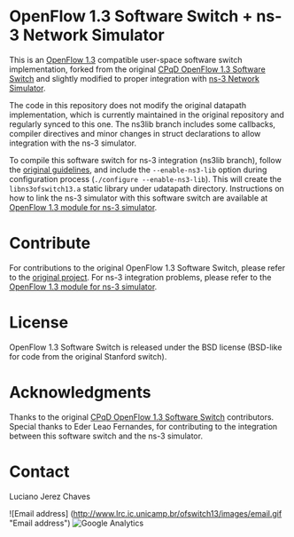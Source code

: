 # OpenFlow 1.3 Software Switch + ns-3 Network Simulator

This is an [OpenFlow 1.3][ofp13] compatible user-space software switch implementation, forked from the original [CPqD OpenFlow 1.3 Software Switch][cpqdofs13] and slightly modified to proper integration with [ns-3 Network Simulator][ns-3].

The code in this repository does not modify the original datapath implementation, which is currently maintained in the original repository and regularly synced to this one. The ns3lib branch includes some callbacks, compiler directives and minor changes in struct declarations to allow integration with the ns-3 simulator.

To compile this software switch for ns-3 integration (ns3lib branch), follow the [original guidelines][compile], and include the `--enable-ns3-lib` option during configuration process (`./configure --enable-ns3-lib`). This will create the `libns3ofswitch13.a` static library under udatapath directory. Instructions on how to link the ns-3 simulator with this software switch are available at [OpenFlow 1.3 module for ns-3 simulator][ofswitch13].

# Contribute
For contributions to the original OpenFlow 1.3 Software Switch, please refer to the [original project][cpqdofs13]. For ns-3 integration problems, please refer to the [OpenFlow 1.3 module for ns-3 simulator][ofswitch13].

# License
OpenFlow 1.3 Software Switch is released under the BSD license (BSD-like for code from the original Stanford switch).

# Acknowledgments
Thanks to the original [CPqD OpenFlow 1.3 Software Switch][cpqdofs13] contributors. Special thanks to Eder Leao Fernandes, for contributing to the integration between this software switch and the ns-3 simulator.

# Contact
Luciano Jerez Chaves

![Email address] (http://www.lrc.ic.unicamp.br/ofswitch13/images/email.gif "Email address")
![Google Analytics](https://ga-beacon.appspot.com/UA-12913294-2/ljerezchaves/ofsoftswitch13?pixel "")

[ofp13]: https://www.opennetworking.org/images/stories/downloads/specification/openflow-spec-v1.3.0.pdf
[cpqdofs13]: https://github.com/CPqD/ofsoftswitch13
[ns-3]: https://www.nsnam.org
[compile]: https://github.com/CPqD/ofsoftswitch13/blob/master/README.md
[ofswitch13]: https://bitbucket.org/ljerezchaves/ofswitch13-module
